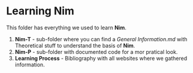 # Learning Nim  

This folder has everything we used to learn **Nim**.  
1. **Nim-T** - sub-folder where you can find a *General Information.md* with Theoretical stuff to understand the basis of **Nim**.
2. **Nim-P** - sub-folder with documented code for a mor pratical look.
3. **Learning Process** - Bibliography with all websites where we gathered information.
